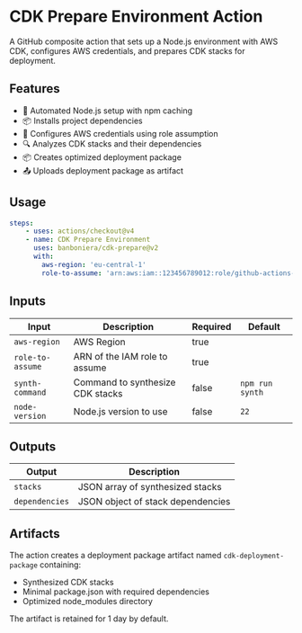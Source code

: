 # CDK Prepare Environment Action

A GitHub composite action that sets up a Node.js environment with AWS CDK, configures AWS credentials, and prepares CDK stacks for deployment.

## Features

- 🚀 Automated Node.js setup with npm caching
- 📦 Installs project dependencies
- 🔐 Configures AWS credentials using role assumption
- 🔍 Analyzes CDK stacks and their dependencies
- 📦 Creates optimized deployment package
- 📤 Uploads deployment package as artifact

## Usage

```yaml
steps:
    - uses: actions/checkout@v4
    - name: CDK Prepare Environment
      uses: banboniera/cdk-prepare@v2
      with:
        aws-region: 'eu-central-1'
        role-to-assume: 'arn:aws:iam::123456789012:role/github-actions-role'
```

## Inputs

| Input | Description | Required | Default |
| ----- | ----------- | -------- | ------- |
| `aws-region` | AWS Region | true | |
| `role-to-assume` | ARN of the IAM role to assume | true | |
| `synth-command` | Command to synthesize CDK stacks | false | `npm run synth` |
| `node-version` | Node.js version to use | false | `22` |

## Outputs

| Output | Description |
| ------ | ----------- |
| `stacks` | JSON array of synthesized stacks |
| `dependencies` | JSON object of stack dependencies |

## Artifacts

The action creates a deployment package artifact named `cdk-deployment-package` containing:

- Synthesized CDK stacks
- Minimal package.json with required dependencies
- Optimized node_modules directory

The artifact is retained for 1 day by default.
